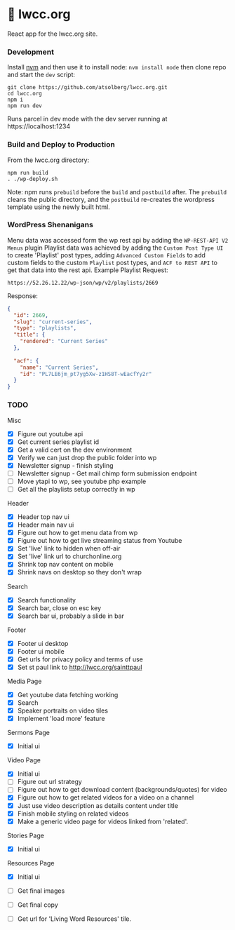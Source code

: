 # 📖 lwcc.org
React app for the lwcc.org site.

### Development
Install [nvm](https://github.com/nvm-sh/nvm#installation-and-update)
and then use it to install node: `nvm install node`
then clone repo and start the `dev` script:
```shell
git clone https://github.com/atsolberg/lwcc.org.git
cd lwcc.org
npm i
npm run dev
```
Runs parcel in dev mode with the dev server running at https://localhost:1234

### Build and Deploy to Production
From the lwcc.org directory:
```shell
npm run build
. ./wp-deploy.sh
```
Note: npm runs `prebuild` before the `build` and `postbuild` after.
The `prebuild` cleans the public directory, and the `postbuild` re-creates the 
wordpress template using the newly built html.

### WordPress Shenanigans
Menu data was accessed form the wp rest api by adding the `WP-REST-API V2 Menus` plugin
Playlist data was achieved by adding the `Custom Post Type UI` to create 'Playlist' 
post types, adding `Advanced Custom Fields` to add custom fields to the custom 
`Playlist` post types, and `ACF to REST API` to get that data into the rest api.
Example Playlist Request:
```
https://52.26.12.22/wp-json/wp/v2/playlists/2669
```
Response:
```json
{
  "id": 2669,
  "slug": "current-series",
  "type": "playlists",
  "title": {
    "rendered": "Current Series"
  },
  
  "acf": {
    "name": "Current Series",
    "id": "PL7LE6jm_pt7yg5Xw-z1HS8T-wEacfYy2r"
  }
}
```


### TODO
Misc
- [x] Figure out youtube api
- [x] Get current series playlist id
- [x] Get a valid cert on the dev environment
- [x] Verify we can just drop the public folder into wp
- [x] Newsletter signup - finish styling
- [ ] Newsletter signup - Get mail chimp form submission endpoint
- [ ] Move ytapi to wp, see youtube php example
- [ ] Get all the playlists setup correctly in wp

Header
- [x] Header top nav ui
- [x] Header main nav ui
- [x] Figure out how to get menu data from wp
- [x] Figure out how to get live streaming status from Youtube
- [x] Set 'live' link to hidden when off-air
- [x] Set 'live' link url to churchonline.org
- [x] Shrink top nav content on mobile
- [x] Shrink navs on desktop so they don't wrap

Search
- [x] Search functionality
- [x] Search bar, close on esc key 
- [x] Search bar ui, probably a slide in bar

Footer
- [x] Footer ui desktop
- [x] Footer ui mobile
- [x] Get urls for privacy policy and terms of use
- [x] Set st paul link to http://lwcc.org/sainttpaul 

Media Page
- [x] Get youtube data fetching working
- [x] Search
- [x] Speaker portraits on video tiles
- [x] Implement 'load more' feature

Sermons Page 
- [x] Initial ui

Video Page
- [x] Initial ui
- [ ] Figure out url strategy
- [ ] Figure out how to get download content (backgrounds/quotes) for video
- [x] Figure out how to get related videos for a video on a channel
- [x] Just use video description as details content under title
- [x] Finish mobile styling on related videos
- [x] Make a generic video page for videos linked from 'related'.

Stories Page
- [x] Initial ui

Resources Page
- [x] Initial ui
- [ ] Get final images
- [ ] Get final copy
- [ ] Get url for 'Living Word Resources' tile.



